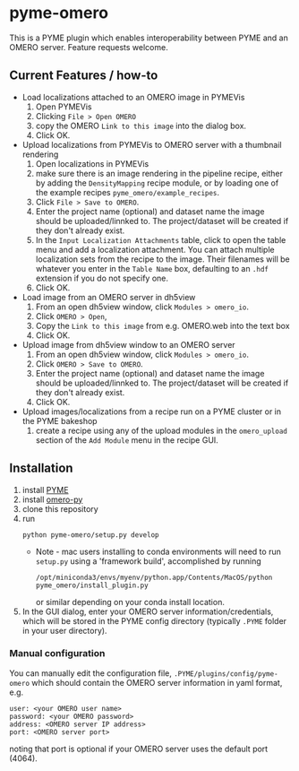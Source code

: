 # pyme-omero
This is a PYME plugin which enables interoperability between PYME and an OMERO server. Feature requests welcome.

## Current Features / how-to
- Load localizations attached to an OMERO image in PYMEVis
  1. Open PYMEVis 
  2. Clicking `File > Open OMERO` 
  3. copy the OMERO `Link to this image` into the dialog box.
  4. Click OK.
- Upload localizations from PYMEVis to OMERO server with a thumbnail rendering
  1. Open localizations in PYMEVis
  2. make sure there is an image rendering in the pipeline recipe, either by adding the `DensityMapping` recipe module, or by loading one of the example recipes `pyme_omero/example_recipes`.
  3. Click `File > Save to OMERO`.
  4. Enter the project name (optional) and dataset name the image should be uploaded/linnked to. The project/dataset will be created if they don't already exist.
  5. In the `Input Localization Attachments` table, click to open the table menu and add a localization attachment. You can attach multiple localization sets from the recipe to the image. Their filenames will be whatever you enter in the `Table Name` box, defaulting to an `.hdf` extension if you do not specify one.
  6. Click OK.
- Load image from an OMERO server in dh5view
  1. From an open dh5view window, click `Modules > omero_io`.
  2. Click `OMERO > Open`, 
  3. Copy the `Link to this image` from e.g. OMERO.web into the text box
  4. Click OK.
- Upload image from dh5view window to an OMERO server
  1. From an open dh5view window, click `Modules > omero_io`.
  2. Click `OMERO > Save to OMERO`.
  3. Enter the project name (optional) and dataset name the image should be uploaded/linnked to. The project/dataset will be created if they don't already exist.
  4. Click OK.
- Upload images/localizations from a recipe run on a PYME cluster or in the PYME bakeshop
  1. create a recipe using any of the upload modules in the `omero_upload` section of the `Add Module` menu in the recipe GUI.


## Installation
1. install [PYME](https://python-microscopy.org/)
2. install [omero-py](https://pypi.org/project/omero-py/)
3. clone this repository
4. run 
    ```
    python pyme-omero/setup.py develop
    ```
    * Note - mac users installing to conda environments will need to run `setup.py` using a 'framework build', accomplished by running 
        ```
        /opt/miniconda3/envs/myenv/python.app/Contents/MacOS/python pyme_omero/install_plugin.py
        ``` 
        or similar depending on your conda install location.
5. In the GUI dialog, enter your OMERO server information/credentials, which will be stored in the PYME config directory (typically `.PYME` folder in your user directory).
   

### Manual configuration
You can manually edit the configuration file, `.PYME/plugins/config/pyme-omero` which should contain the OMERO server information in yaml format, e.g.
   ```
   user: <your OMERO user name>
   password: <your OMERO password>
   address: <OMERO server IP address>
   port: <OMERO server port>
   ```
   noting that port is optional if your OMERO server uses the default port (4064).